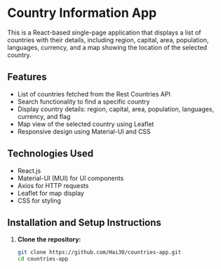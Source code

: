 # Country Information App

This is a React-based single-page application that displays a list of countries with their details, including region, capital, area, population, languages, currency, and a map showing the location of the selected country.

## Features

- List of countries fetched from the Rest Countries API
- Search functionality to find a specific country
- Display country details: region, capital, area, population, languages, currency, and flag
- Map view of the selected country using Leaflet
- Responsive design using Material-UI and CSS

## Technologies Used

- React.js
- Material-UI (MUI) for UI components
- Axios for HTTP requests
- Leaflet for map display
- CSS for styling

## Installation and Setup Instructions

1. **Clone the repository:**

   ```bash
   git clone https://github.com/Hai30/countries-app.git
   cd countries-app
